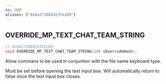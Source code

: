 ```yaml
---
ns: HUD
aliases: ["0x6a1738b4323fe2d9"]
---
```

## OVERRIDE_MP_TEXT_CHAT_TEAM_STRING

```c
// 0x6A1738B4323FE2D9
void OVERRIDE_MP_TEXT_CHAT_TEAM_STRING(int iOverrideHash);
```

Allow commans to be used in conjuntion with the file name keyboard type.

Must be set before opening the text input box. Will automatically return to false once the text input box closes.

